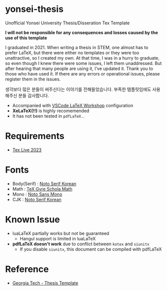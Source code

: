 # yonsei-thesis
Unofficial Yonsei University Thesis/Disseration Tex Template

**I will not be responsible for any consequences and losses caused by the use of this template**

I graduated in 2021. When writing a thesis in STEM, one almost has to prefer LaTeX, but there were either no templates or they were too unattractive, so I created my own. At that time, I was in a hurry to graduate, so even though I knew there were some issues, I left them unaddressed. But after hearing that many people are using it, I've updated it. Thank you to those who have used it. If there are any errors or operational issues, please register them in the issues.

생각보다 많은 분들이 써주신다는 이야기를 전해들었습니다. 부족한 템플릿임에도 사용해주신 분들 감사합니다.

* Accompanied with [VSCode LaTeX Workshop](https://marketplace.visualstudio.com/items?itemName=James-Yu.latex-workshop) configuration
* **XeLaTeX(!!)** is highly recomemended
* It has not been tested in `pdfLaTeX.`.

# Requirements
* [Tex Live 2023](https://www.tug.org/texlive/)

# Fonts
* Body(Serif) : [Noto Serif Korean](https://fonts.google.com/noto/specimen/Noto+Serif+KR)
* Math : [TeX Gyre Schola Math](https://ctan.org/pkg/tex-gyre-math-schola?lang=en)
* Mono : [Noto Sans Mono](https://fonts.google.com/noto/specimen/Noto+Sans+Mono)
* CJK : [Noto Serif Korean](https://fonts.google.com/noto/specimen/Noto+Serif+KR)

# Known Issue

* luaLaTeX partially works but not be guaranteed
    - Hangul support is limited in luaLaTeX
* **pdfLaTeX doesn't work** due to conflict between `kotex` and `siunitx`
    - If you disable `siunitx`, this document can be compiled with pdfLaTeX

# Reference
* [Georgia Tech - Thesis Template](https://github.com/manoj-c/GATechThesis)
